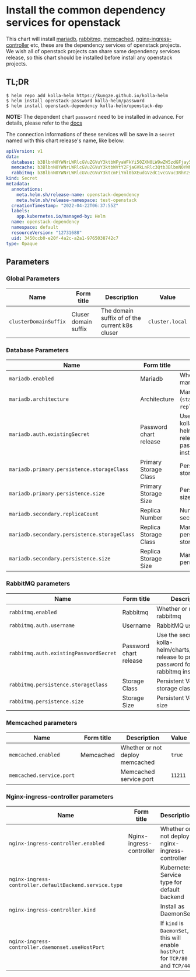 # Install the common dependency services for openstack

This chart will install [mariadb][mariadb], [rabbitmq][rabbitmq],
[memcached][memcached], [nginx-ingress-controller][nginx-ingress-controller] etc,
these are the dependency services of openstack projects. We wish all of openstack projects
can share same dependency services release, so this chart should be installed before install any
openstack projects.

## TL;DR

```base
$ helm repo add kolla-helm https://kungze.github.io/kolla-helm
$ helm install openstack-password kolla-helm/password
$ helm install openstack-dependency kolla-helm/openstack-dep
```

**NOTE:** The dependent chart ``password`` need to be installed in advance. For details, please
refer to the [docs](https://github.com/kungze/kolla-helm/blob/main/charts/password/README.md)

The connection informations of these services will be save in a ``secret`` named with this chart
release's name, like below:

```yaml
apiVersion: v1
data:
  database: b3BlbnN0YWNrLWRlcGVuZGVuY3ktbWFyaWFkYi50ZXN0LW9wZW5zdGFjay5zdmMuY2x1c3Rlci5sb2NhbDozMzA2
  memcache: b3BlbnN0YWNrLWRlcGVuZGVuY3ktbWVtY2FjaGVkLnRlc3Qtb3BlbnN0YWNrLnN2Yy5jbHVzdGVyLmxvY2FsOjExMjEx
  rabbitmq: b3BlbnN0YWNrLWRlcGVuZGVuY3ktcmFiYml0bXEudGVzdC1vcGVuc3RhY2suc3ZjLmNsdXN0ZXIubG9jYWw6NTY3Mg==
kind: Secret
metadata:
  annotations:
    meta.helm.sh/release-name: openstack-dependency
    meta.helm.sh/release-namespace: test-openstack
  creationTimestamp: "2022-04-22T06:37:55Z"
  labels:
    app.kubernetes.io/managed-by: Helm
  name: openstack-dependency
  namespace: default
  resourceVersion: "12731688"
  uid: 3450ccb0-e20f-4a2c-a2a1-9765038742c7
type: Opaque
```

## Parameters

### Global Parameters

| Name                  | Form title           | Description                                    | Value           |
| --------------------- | -------------------- | ---------------------------------------------- | --------------- |
| `clusterDomainSuffix` | Cluser domain suffix | The domain suffix of of the current k8s cluser | `cluster.local` |


### Database Parameters

| Name                                         | Form title             | Description                                                                                           | Value                |
| -------------------------------------------- | ---------------------- | ----------------------------------------------------------------------------------------------------- | -------------------- |
| `mariadb.enabled`                            | Mariadb                | Whether or not deploy mariadb database                                                                | `true`               |
| `mariadb.architecture`                       | Architecture           | MariaDB architecture (`standalone` or `replication`)                                                  | `standalone`         |
| `mariadb.auth.existingSecret`                | Password chart release | Use the secret of the kolla-helm/charts/password release to provide the password for mariadb instance | `openstack-password` |
| `mariadb.primary.persistence.storageClass`   | Primary Storage Class  | Persistent Volume storage class                                                                       | `""`                 |
| `mariadb.primary.persistence.size`           | Primary Storage Size   | Persistent Volume size                                                                                | `8Gi`                |
| `mariadb.secondary.replicaCount`             | Replica Number         | Number of MariaDB secondary replicas                                                                  | `1`                  |
| `mariadb.secondary.persistence.storageClass` | Replica Storage Class  | MariaDB secondary persistent volume storage Class                                                     | `""`                 |
| `mariadb.secondary.persistence.size`         | Replica Storage Size   | MariaDB secondary persistent volume size                                                              | `8Gi`                |


### RabbitMQ parameters

| Name                                   | Form title             | Description                                                                                            | Value                |
| -------------------------------------- | ---------------------- | ------------------------------------------------------------------------------------------------------ | -------------------- |
| `rabbitmq.enabled`                     | Rabbitmq               | Whether or not deploy rabbitmq                                                                         | `true`               |
| `rabbitmq.auth.username`               | Username               | RabbitMQ username                                                                                      | `openstack`          |
| `rabbitmq.auth.existingPasswordSecret` | Password chart release | Use the secret of the kolla-helm/charts/password release to provide the password for rabbitmq instance | `openstack-password` |
| `rabbitmq.persistence.storageClass`    | Storage Class          | Persistent Volume storage class                                                                        | `""`                 |
| `rabbitmq.persistence.size`            | Storage Size           | Persistent Volume size                                                                                 | `8Gi`                |


### Memcached parameters

| Name                     | Form title | Description                     | Value   |
| ------------------------ | ---------- | ------------------------------- | ------- |
| `memcached.enabled`      | Memcached  | Whether or not deploy memcached | `true`  |
| `memcached.service.port` |            | Memcached service port          | `11211` |


### Nginx-ingress-controller  parameters

| Name                                                   | Form title               | Description                                                                      | Value       |
| ------------------------------------------------------ | ------------------------ | -------------------------------------------------------------------------------- | ----------- |
| `nginx-ingress-controller.enabled`                     | Nginx-ingress-controller | Whether or not deploy nginx-ingress-controller                                   | `true`      |
| `nginx-ingress-controller.defaultBackend.service.type` |                          | Kubernetes Service type for default backend                                      | `ClusterIP` |
| `nginx-ingress-controller.kind`                        |                          | Install as DaemonSet                                                             | `DaemonSet` |
| `nginx-ingress-controller.daemonset.useHostPort`       |                          | If `kind` is `DaemonSet`, this will enable `hostPort` for `TCP/80` and `TCP/443` | `true`      |


[mariadb]: https://github.com/bitnami/charts/tree/master/bitnami/mariadb
[rabbitmq]: https://github.com/bitnami/charts/tree/master/bitnami/rabbitmq
[memcached]: https://github.com/bitnami/charts/tree/master/bitnami/memcached
[nginx-ingress-controller]: https://github.com/bitnami/charts/tree/master/bitnami/nginx-ingress-controller
